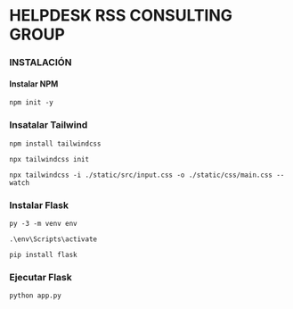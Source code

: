 # HELPDESK RSS CONSULTING GROUP

### INSTALACIÓN

#### Instalar NPM
`npm init -y`


### Insatalar Tailwind

`npm install tailwindcss`

`npx tailwindcss init`

`npx tailwindcss -i ./static/src/input.css -o ./static/css/main.css --watch`


### Instalar Flask

`py -3 -m venv env`

`.\env\Scripts\activate`

`pip install flask `

### Ejecutar Flask

`python app.py`


